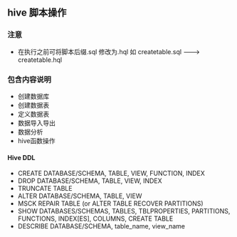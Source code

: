 ## hive 脚本操作
### 注意
- 在执行之前可将脚本后缀.sql 修改为.hql 如 createtable.sql ---> createtable.hql
### 包含内容说明
- 创建数据库
- 创建数据表
- 定义数据表
- 数据导入导出
- 数据分析
- hive函数操作
#### Hive DDL
- CREATE DATABASE/SCHEMA, TABLE, VIEW, FUNCTION, INDEX
- DROP DATABASE/SCHEMA, TABLE, VIEW, INDEX
- TRUNCATE TABLE
- ALTER DATABASE/SCHEMA, TABLE, VIEW
- MSCK REPAIR TABLE (or ALTER TABLE RECOVER PARTITIONS)
- SHOW DATABASES/SCHEMAS, TABLES, TBLPROPERTIES, PARTITIONS, FUNCTIONS, INDEX[ES], COLUMNS, CREATE TABLE
- DESCRIBE DATABASE/SCHEMA, table_name, view_name